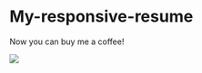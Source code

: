 # My-responsive-resume

Now you can buy me a coffee!

<a href="https://www.buymeacoffee.com/SurajMehta"><img src="https://img.buymeacoffee.com/button-api/?text=Buy me a coffee&emoji=&slug=SurajMehta&button_colour=391268&font_colour=ffffff&font_family=Cookie&outline_colour=ffffff&coffee_colour=FFDD00"></a>
